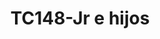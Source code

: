 ---
title: "TC148-Jr e hijos"
url: /san-reimundo/tc148-jr-e-hijos/
shop: reparación de automóviles
---